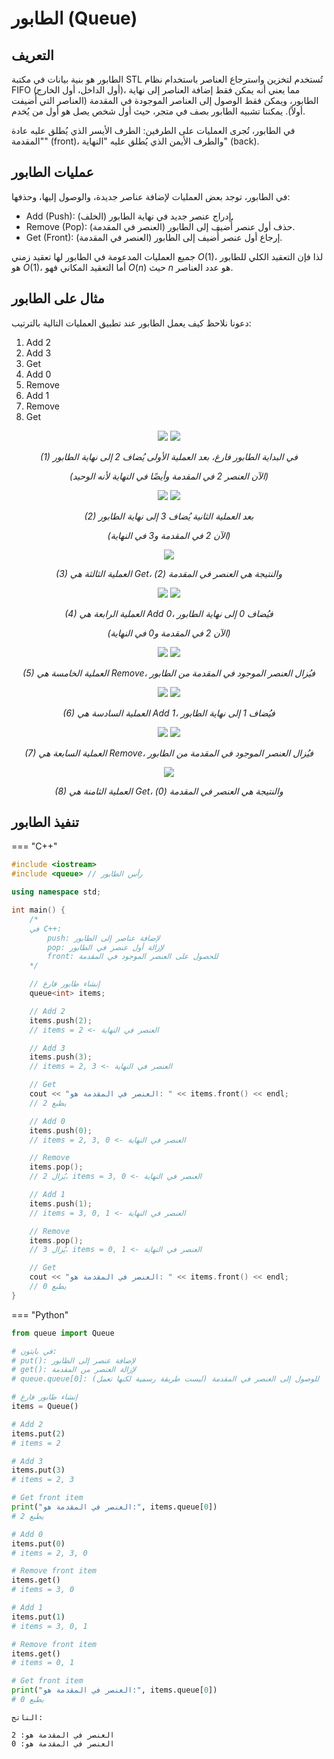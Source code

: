 # الطابور (Queue)

## التعريف

الطابور هو بنية بيانات في مكتبة STL تُستخدم لتخزين واسترجاع العناصر باستخدام نظام FIFO (أول الداخل، أول الخارج)، مما يعني أنه يمكن فقط إضافة العناصر إلى نهاية الطابور، ويمكن فقط الوصول إلى العناصر الموجودة في المقدمة (العناصر التي أُضيفت أولاً). يمكننا تشبيه الطابور بصف في متجر، حيث أول شخص يصل هو أول من يُخدم.

في الطابور، تُجرى العمليات على الطرفين: الطرف الأيسر الذي يُطلق عليه عادة "المقدمة" (front)، والطرف الأيمن الذي يُطلق عليه "النهاية" (back).

## عمليات الطابور

في الطابور، توجد بعض العمليات لإضافة عناصر جديدة، والوصول إليها، وحذفها:

* Add (Push): إدراج عنصر جديد في نهاية الطابور (الخلف).
* Remove (Pop): حذف أول عنصر أُضيف إلى الطابور (العنصر في المقدمة).
* Get (Front): إرجاع أول عنصر أُضيف إلى الطابور (العنصر في المقدمة).

جميع العمليات المدعومة في الطابور لها تعقيد زمني $O(1)$، لذا فإن التعقيد الكلي للطابور هو $O(1)$، أما التعقيد المكاني فهو $O(n)$ حيث $n$ هو عدد العناصر.

## مثال على الطابور

دعونا نلاحظ كيف يعمل الطابور عند تطبيق العمليات التالية بالترتيب:

1. Add 2
2. Add 3
3. Get
4. Add 0
5. Remove
6. Add 1
7. Remove
8. Get

<div align="center">
    <img src="images/example_1_1.png">
    <img src="images/example_1_2.png">
    <p><em>(1) في البداية الطابور فارغ، بعد العملية الأولى يُضاف 2 إلى نهاية الطابور</em></p>
    <p><em>(الآن العنصر 2 في المقدمة وأيضًا في النهاية لأنه الوحيد)</em></p>
</div>

<div align="center">
    <img src="images/example_2_1.png">
    <img src="images/example_2_2.png">
    <p><em>(2) بعد العملية الثانية يُضاف 3 إلى نهاية الطابور</em></p>
    <p><em>(الآن 2 في المقدمة و3 في النهاية)</em></p>
</div>

<div align="center">
    <img src="images/example_3_1.png">
    <p><em>(3) العملية الثالثة هي Get، والنتيجة هي العنصر في المقدمة (2)</em></p>
</div>

<div align="center">
    <img src="images/example_4_1.png">
    <img src="images/example_4_2.png">
    <p><em>(4) العملية الرابعة هي Add 0، فيُضاف 0 إلى نهاية الطابور</em></p>
    <p><em>(الآن 2 في المقدمة و0 في النهاية)</em></p>
</div>

<div align="center">
    <img src="images/example_5_1.png">
    <img src="images/example_5_2.png">
    <p><em>(5) العملية الخامسة هي Remove، فيُزال العنصر الموجود في المقدمة من الطابور</em></p>
</div>

<div align="center">
    <img src="images/example_6_1.png">
    <img src="images/example_6_2.png">
    <p><em>(6) العملية السادسة هي Add 1، فيُضاف 1 إلى نهاية الطابور</em></p>
</div>

<div align="center">
    <img src="images/example_7_1.png">
    <img src="images/example_7_2.png">
    <p><em>(7) العملية السابعة هي Remove، فيُزال العنصر الموجود في المقدمة من الطابور</em></p>
</div>

<div align="center">
    <img src="images/example_8_1.png">
    <p><em>(8) العملية الثامنة هي Get، والنتيجة هي العنصر في المقدمة (0)</em></p>
</div>

## تنفيذ الطابور

=== "C++"
```cpp
#include <iostream>
#include <queue> // رأس الطابور

using namespace std;

int main() {
    /*
    في C++:
        push: لإضافة عناصر إلى الطابور
        pop: لإزالة أول عنصر في الطابور
        front: للحصول على العنصر الموجود في المقدمة
    */

    // إنشاء طابور فارغ
    queue<int> items;

    // Add 2
    items.push(2);
    // items = 2 <- العنصر في النهاية

    // Add 3
    items.push(3);
    // items = 2, 3 <- العنصر في النهاية

    // Get
    cout << "العنصر في المقدمة هو: " << items.front() << endl;
    // يطبع 2

    // Add 0
    items.push(0);
    // items = 2, 3, 0 <- العنصر في النهاية

    // Remove
    items.pop();
    // يُزال 2، items = 3, 0 <- العنصر في النهاية

    // Add 1
    items.push(1);
    // items = 3, 0, 1 <- العنصر في النهاية

    // Remove
    items.pop();
    // يُزال 3، items = 0, 1 <- العنصر في النهاية

    // Get
    cout << "العنصر في المقدمة هو: " << items.front() << endl;
    // يطبع 0
}
```

=== "Python"
```python
from queue import Queue

# في بايثون:
# put(): لإضافة عنصر إلى الطابور
# get(): لإزالة العنصر من المقدمة
# queue.queue[0]: للوصول إلى العنصر في المقدمة (ليست طريقة رسمية لكنها تعمل)

# إنشاء طابور فارغ
items = Queue()

# Add 2
items.put(2)
# items = 2

# Add 3
items.put(3)
# items = 2, 3

# Get front item
print("العنصر في المقدمة هو:", items.queue[0])
# يطبع 2

# Add 0
items.put(0)
# items = 2, 3, 0

# Remove front item
items.get()
# items = 3, 0

# Add 1
items.put(1)
# items = 3, 0, 1

# Remove front item
items.get()
# items = 0, 1

# Get front item
print("العنصر في المقدمة هو:", items.queue[0])
# يطبع 0
```

```plaintext
الناتج:

العنصر في المقدمة هو: 2  
العنصر في المقدمة هو: 0
```
